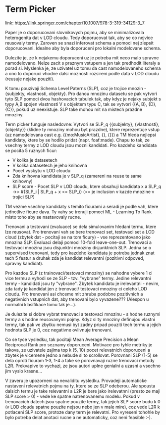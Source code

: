 # Term Picker

link: https://link.springer.com/chapter/10.1007/978-3-319-34129-3_7

Paper je o doporucovani slovnikovych pojmu, aby se minimalizovala heterogenita dat v LOD cloudu. Tedy doporucovat tak, aby se co nejvice reusovaly termy. Zaroven se snazi inferovat schema a pomoci nej zlepsit doporucovani. Idealne aby byla doporuceni pro lokalni modelovane schema. 

Dulezite je, ze k nejakemu doporuceni uz je potreba mit neco malo spravne namodelovano. Nelze zacit s praznym vstupem a jen tak predhodit literaly a porad si. Myslenka je, ze uzivatel uz tomu da cast namodelovaneho schema a ono to doporuci vhodne dalsi moznosti rozsireni podle data v LOD cloudu (reusuje nejake pouziti).

K tomu pouzivaji Schema Level Paterns (SLP), coz je trojice mnozin - {subjekty, vlastnosti, objekty}. Pro danou mnozinu datasetu se pak vytvori tyto SLP pomoci dvou hashovacich tabulek tak, aby kdyz je nejaky subjekt s typy A,B spojen vlastnosti V s objektem typu C, tak se vytvori {{A, B}, {D}, {C}}, pokud uz neexistuje. SLP take mohou mit na mistech prazdne mnoziny.

Term picker funguje nasledovne: Vytvori se SLP_q {{subjekty}, {vlastnosti}, {objekty}} (klidne ty mnoziny mohou byt prazdne), ktere reprezentuje vstup (uz namodelovana cast e.g. {{mo:MusicArtist}, {}, {}}) a TM hleda nejlepsi kandidaty, ktere by se hodilo pridat (napr. foaf:made). Chapu to tak, ze vsechny termy z LOD cloudu jsou mozni kandidati. Pro kazdeho kandidata se pocita 5 ruznych ficur:
- V kolika je datasetech
- V kolika datasetech je jeho knihovna
- Pocet vyskytu v LOD cloudu
- Zda knihovna kandidata je v SLP_q (zamereni na reuse te same knihovny)
- SLP score - Pocet SLP v LOD cloudu, ktere obsahuji kandidata x a SLP_q ->> #{SLP_i | SLP_q + x <= SLP_i} (<= je inclusion v kazde mnozine v trojici SLP)

TM vezme vsechny kandidaty s temito ficurami a seradi je podle vah, ktere jednotlive ficure dava. Ty vahy se trenuji pomoci ML - Learning To Rank misto toho aby se nastavovaly rucne. 

Trenovani a testovani (evaluace) se dela simulovanim hledani termu, ktere lze reusovat. Pro trenovani vah se bere trenovaci set, testovaci set a LOD cloud (zbytek dat - pocitaji se na tom ficury) - vse reprezentovano jako mnozina SLP. Evaluaci delaji pomoci 10-fold leave-one-out. Trenovaci a testovaci mnozina jsou disjunktni mnoziny disjunktnich SLP. Jedna se o supervised trenovani, tedy pro kazdeho kandidata je potreba jednak znat tech 5 featur a druhak zda je kandidat relevantni (pozitivni odpoved, spravny kandidat).

Pro kazdou SLP (z trainovaci/testovaci mnoziny) se nahodne vybere 1 ci vice termu a vyhodi se ze SLP - tzv. "vybrane" termy. Jedine relevantni termy - kandidati jsou ty "vybrane". Zbytek kandidatu je irelevantni - nevim, zda tady je kandidat jen z trenovaci/ testovaci mnoziny ci celeho LOD cloudu. Pro trenovani asi chceme mit zhruba podobne pozitivnich a negativnich vstupnich dat, aby trenovani bylo vyvazene??? (Alespon u normalni klasifikace tomu tak je...). 

Je dulezite si dobre vybrat trenovaci a testovaci mnozinu - s hodne ruznymi termy a s hodne reusovanymi pojmy. Kdyz si ty mnoziny definujou vlastni termy, tak pak ve zbytku nemusi byt zadny pripad pouziti tech termu a jejich hodnota SLP je 0, coz negativne ovlivnuje trenovani.

Co se tyce vysledku, tak pocitaji Mean Average Precision a Mean Reciprocal Rank pro seznamy doporuceni. Motivace pro tyhle metriky je takova, ze uzivatele zajima top k (5, 10) pocet relevatnich doporuceni a zbytek je vicemene jedno a nebude si to scrollovat. Porovnani SLP (1-5) se dela oproti ficuram 1-3, 1-4 a take se porovnavaji ruzne trenovaci metody L2R. Prekvapive to vychazi, ze jsou autori uplne genialni a uzasni a vsechno jim vyslo krasne...

V zaveru je upozorneni na nevaliditu vysledku. Provadeji automaticke nastaveni relevatnich pojmu na ty, ktere se ze SLP odeberou. Ale spousta dalsich termu je take relevantni a L2R je bere jako irelevatnni (presto ze maji SLP score > 0) - vede ke spatne natrenovanemu modelu. Pokud v trenovacich datech jsou spatne pouzite termy, tak jejich SLP score budu k 0 (v LOD cloudu spatne pouzite nejsou nebo jen v male mire), coz vede L2R k potlaceni SLP score, protoze dany term je relevatni. Pro vyreseni tohohle by bylo potreba delat anotaci rucne a ne automaticky, coz neni feasible :-).








